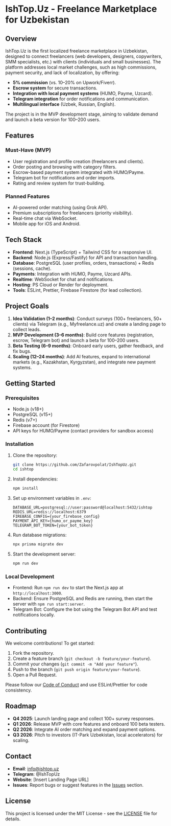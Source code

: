 # IshTop.Uz - Freelance Marketplace for Uzbekistan

## Overview
IshTop.Uz is the first localized freelance marketplace in Uzbekistan, designed to connect freelancers (web developers, designers, copywriters, SMM specialists, etc.) with clients (individuals and small businesses). The platform addresses local market challenges, such as high commissions, payment security, and lack of localization, by offering:

- **5% commission** (vs. 10–20% on Upwork/Fiverr).
- **Escrow system** for secure transactions.
- **Integration with local payment systems** (HUMO, Payme, Uzcard).
- **Telegram integration** for order notifications and communication.
- **Multilingual interface** (Uzbek, Russian, English).

The project is in the MVP development stage, aiming to validate demand and launch a beta version for 100–200 users.

## Features
### Must-Have (MVP)
- User registration and profile creation (freelancers and clients).
- Order posting and browsing with category filters.
- Escrow-based payment system integrated with HUMO/Payme.
- Telegram bot for notifications and order imports.
- Rating and review system for trust-building.

### Planned Features
- AI-powered order matching (using Grok API).
- Premium subscriptions for freelancers (priority visibility).
- Real-time chat via WebSocket.
- Mobile app for iOS and Android.

## Tech Stack
- **Frontend**: Next.js (TypeScript) + Tailwind CSS for a responsive UI.
- **Backend**: Node.js (Express/Fastify) for API and transaction handling.
- **Database**: PostgreSQL (user profiles, orders, transactions) + Redis (sessions, cache).
- **Payments**: Integration with HUMO, Payme, Uzcard APIs.
- **Realtime**: WebSocket for chat and notifications.
- **Hosting**: PS Cloud or Render for deployment.
- **Tools**: ESLint, Prettier, Firebase Firestore (for lead collection).

## Project Goals
1. **Idea Validation (1–2 months)**: Conduct surveys (100+ freelancers, 50+ clients) via Telegram (e.g., Myfreelance.uz) and create a landing page to collect leads.
2. **MVP Development (3–6 months)**: Build core features (registration, escrow, Telegram bot) and launch a beta for 100–200 users.
3. **Beta Testing (6–9 months)**: Onboard early users, gather feedback, and fix bugs.
4. **Scaling (12–24 months)**: Add AI features, expand to international markets (e.g., Kazakhstan, Kyrgyzstan), and integrate new payment systems.

## Getting Started
### Prerequisites
- Node.js (v18+)
- PostgreSQL (v15+)
- Redis (v7+)
- Firebase account (for Firestore)
- API keys for HUMO/Payme (contact providers for sandbox access)

### Installation
1. Clone the repository:
   ```bash
   git clone https://github.com/Zafarovpolat/IshTopUz.git
   cd ishtop
   ```
2. Install dependencies:
   ```bash
   npm install
   ```
3. Set up environment variables in `.env`:
   ```env
   DATABASE_URL=postgresql://user:password@localhost:5432/ishtop
   REDIS_URL=redis://localhost:6379
   FIREBASE_CONFIG={your_firebase_config}
   PAYMENT_API_KEY={humo_or_payme_key}
   TELEGRAM_BOT_TOKEN={your_bot_token}
   ```
4. Run database migrations:
   ```bash
   npx prisma migrate dev
   ```
5. Start the development server:
   ```bash
   npm run dev
   ```

### Local Development
- Frontend: Run `npm run dev` to start the Next.js app at `http://localhost:3000`.
- Backend: Ensure PostgreSQL and Redis are running, then start the server with `npm run start:server`.
- Telegram Bot: Configure the bot using the Telegram Bot API and test notifications locally.

## Contributing
We welcome contributions! To get started:
1. Fork the repository.
2. Create a feature branch (`git checkout -b feature/your-feature`).
3. Commit your changes (`git commit -m "Add your feature"`).
4. Push to the branch (`git push origin feature/your-feature`).
5. Open a Pull Request.

Please follow our [Code of Conduct](CODE_OF_CONDUCT.md) and use ESLint/Prettier for code consistency.

## Roadmap
- **Q4 2025**: Launch landing page and collect 100+ survey responses.
- **Q1 2026**: Release MVP with core features and onboard 100 beta testers.
- **Q2 2026**: Integrate AI order matching and expand payment options.
- **Q3 2026**: Pitch to investors (IT-Park Uzbekistan, local accelerators) for scaling.

## Contact
- **Email**: info@ishtop.uz
- **Telegram**: @IshTopUz
- **Website**: [Insert Landing Page URL]
- **Issues**: Report bugs or suggest features in the [Issues](https://github.com/Zafarovpolat/IshTopUz/issues) section.

## License
This project is licensed under the MIT License - see the [LICENSE](LICENSE) file for details.
